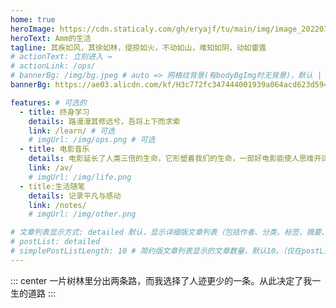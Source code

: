 ```yaml
---
home: true
heroImage: https://cdn.staticaly.com/gh/eryajf/tu/main/img/image_20220720_132208.png
heroText: Amm的生活
tagline: 其疾如风，其徐如林，侵掠如火，不动如山，难知如阴，动如雷霆
# actionText: 立刻进入 →
# actionLink: /ops/
# bannerBg: /img/bg.jpeg # auto => 网格纹背景(有bodyBgImg时无背景)，默认 | none => 无 | '大图地址' | background: 自定义背景样式       提示：如发现文本颜色不适应你的背景时可以到palette.styl修改$bannerTextColor变量
bannerBg: https://ae03.alicdn.com/kf/H3c772fc347444001939a064acd623d594.png # auto => 网格纹背景(有bodyBgImg时无背景)，默认 | none => 无 | '大图地址' | background: 自定义背景样式       提示：如发现文本颜色不适应你的背景时可以到palette.styl修改$bannerTextColor变量

features: # 可选的
  - title: 终身学习
    details: 路漫漫其修远兮，吾将上下而求索
    link: /learn/ # 可选
    # imgUrl: /img/ops.png # 可选
  - title: 电影音乐
    details: 电影延长了人类三倍的生命，它形塑着我们的生命，一部好电影能使人思维开阔，用心思考，让我们慢下来，谈谈电影。
    link: /av/
    # imgUrl: /img/life.png
  - title:生活随笔
    details: 记录平凡与感动
    link: /notes/
    # imgUrl: /img/other.png

# 文章列表显示方式: detailed 默认，显示详细版文章列表（包括作者、分类、标签、摘要、分页等）| simple => 显示简约版文章列表（仅标题和日期）| none 不显示文章列表
# postList: detailed
# simplePostListLength: 10 # 简约版文章列表显示的文章数量，默认10。（仅在postList设置为simple时生效）
---
```


::: center
一片树林里分出两条路，而我选择了人迹更少的一条。从此决定了我一生的道路
:::